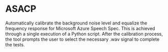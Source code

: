 # ASACP
Automatically calibrate the background noise level and equalize the frequency response for Microsoft Azure Speech Spec. This is achieved through a single execution of a Python script. After the calibration process, the tool prompts the user to select the necessary .wav signal to complete the tests.
